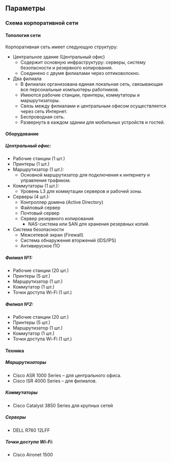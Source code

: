 ## Параметры

### Схема корпоративной сети

#### Топология сети
Корпоративная сеть имеет следующую структуру:
* Центральное здание (Центральный офис)
  * Содержит основную инфраструктуру: серверы, систему безопасности и резервного копирования.
  * Соединено с двумя филиалами через оптиковолокно.
* Два филиала
  * В филиалах организована единая локальная сеть, связывающая все персональные компьютеры работников.
  * Имеются рабочие станции, принтеры, коммутаторы и маршрутизаторы.
  * Связь между филиалами и центральным офисом осуществляется через сеть Интернет.
  * Беспроводная сеть.
  * Развернута в каждом здании для мобильных устройств и гостей.

#### Оборудование

##### Центральный офис:
* Рабочие станции (1 шт.)
* Принтеры (1 шт.)
* Маршрутизатор (1 шт.):
  * Основной маршрутизатор для подключения к интернету и управления трафиком.
* Коммутаторы (1 шт.):
  * Уровень L3 для коммутации серверов и рабочей зоны.
* Серверы (4 шт.):
    * Контроллер домена (Active Directory)
    * Файловый сервер
    * Почтовый сервер
    * Сервер резервного копирования
      * NAS-система или SAN для хранения резервных копий.
* Система безопасности
    * Межсетевой экран (Firewall)
    * Система обнаружения вторжений (IDS/IPS)
    * Антивирусное ПО
 
##### Филиал №1:
* Рабочие станции (20 шт.)
* Принтеры (5 шт.)
* Маршрутизатор (1 шт.)
* Коммутатор (1 шт.)
* Точки доступа Wi-Fi (1 шт.)

##### Филиал №2:
* Рабочие станции (20 шт.)
* Принтеры (5 шт.)
* Маршрутизатор (1 шт.)
* Коммутатор (1 шт.)
* Точки доступа Wi-Fi (1 шт.)

#### Техника 

##### Маршрутизаторы
* Cisco ASR 1000 Series – для центрального офиса.
* Cisco ISR 4000 Series – для филиалов.

##### Коммутаторы
* Cisco Catalyst 3850 Series для крупных сетей

##### Серверы
* DELL R760 12LFF

##### Точки доступа Wi-Fi:
* Cisco Aironet 1500

  
